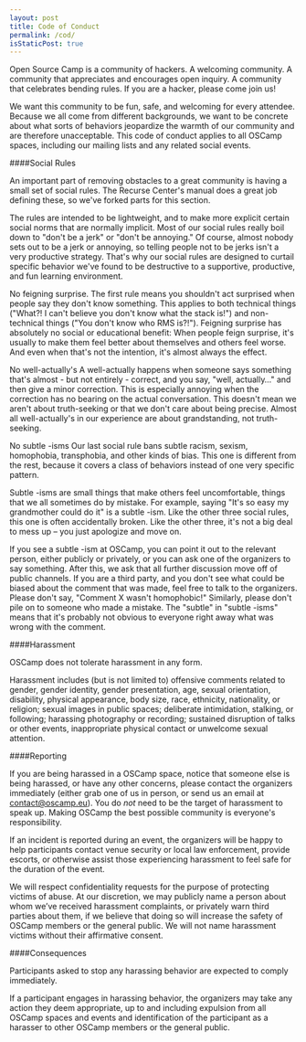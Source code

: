 ```yaml
---
layout: post
title: Code of Conduct
permalink: /cod/
isStaticPost: true
---
```


Open Source Camp is a community of hackers. A welcoming community. A community that appreciates and encourages open inquiry. A community that celebrates bending rules. If you are a hacker, please come join us!

We want this community to be fun, safe, and welcoming for every attendee. Because we all come from different backgrounds, we want to be concrete about what sorts of behaviors jeopardize the warmth of our community and are therefore unacceptable. This code of conduct applies to all OSCamp spaces, including our mailing lists and any related social events.

####Social Rules

An important part of removing obstacles to a great community is having a small set of social rules. The Recurse Center's manual does a great job defining these, so we've forked parts for this section.

The rules are intended to be lightweight, and to make more explicit certain social norms that are normally implicit. Most of our social rules really boil down to "don't be a jerk" or "don't be annoying." Of course, almost nobody sets out to be a jerk or annoying, so telling people not to be jerks isn't a very productive strategy. That's why our social rules are designed to curtail specific behavior we've found to be destructive to a supportive, productive, and fun learning environment.

No feigning surprise. The first rule means you shouldn't act surprised when people say they don't know something. This applies to both technical things ("What?! I can't believe you don't know what the stack is!") and non-technical things ("You don't know who RMS is?!"). Feigning surprise has absolutely no social or educational benefit: When people feign surprise, it's usually to make them feel better about themselves and others feel worse. And even when that's not the intention, it's almost always the effect.

No well-actually's A well-actually happens when someone says something that's almost - but not entirely - correct, and you say, "well, actually…" and then give a minor correction. This is especially annoying when the correction has no bearing on the actual conversation. This doesn't mean we aren't about truth-seeking or that we don't care about being precise. Almost all well-actually's in our experience are about grandstanding, not truth-seeking.

No subtle -isms Our last social rule bans subtle racism, sexism, homophobia, transphobia, and other kinds of bias. This one is different from the rest, because it covers a class of behaviors instead of one very specific pattern.

Subtle -isms are small things that make others feel uncomfortable, things that we all sometimes do by mistake. For example, saying "It's so easy my grandmother could do it" is a subtle -ism. Like the other three social rules, this one is often accidentally broken. Like the other three, it's not a big deal to mess up – you just apologize and move on.

If you see a subtle -ism at OSCamp, you can point it out to the relevant person, either publicly or privately, or you can ask one of the organizers to say something. After this, we ask that all further discussion move off of public channels. If you are a third party, and you don't see what could be biased about the comment that was made, feel free to talk to the organizers. Please don't say, "Comment X wasn't homophobic!" Similarly, please don't pile on to someone who made a mistake. The "subtle" in "subtle -isms" means that it's probably not obvious to everyone right away what was wrong with the comment.

####Harassment

OSCamp does not tolerate harassment in any form.

Harassment includes (but is not limited to) offensive comments related to gender, gender identity, gender presentation, age, sexual orientation, disability, physical appearance, body size, race, ethnicity, nationality, or religion; sexual images in public spaces; deliberate intimidation, stalking, or following; harassing photography or recording; sustained disruption of talks or other events, inappropriate physical contact or unwelcome sexual attention.

####Reporting

If you are being harassed in a OSCamp space, notice that someone else is being harassed, or have any other concerns, please contact the organizers immediately (either grab one of us in person, or send us an email at contact@oscamp.eu). You do *not* need to be the target of harassment to speak up. Making OSCamp the best possible community is everyone's responsibility.

If an incident is reported during an event, the organizers will be happy to help participants contact venue security or local law enforcement, provide escorts, or otherwise assist those experiencing harassment to feel safe for the duration of the event.

We will respect confidentiality requests for the purpose of protecting victims of abuse. At our discretion, we may publicly name a person about whom we’ve received harassment complaints, or privately warn third parties about them, if we believe that doing so will increase the safety of OSCamp members or the general public. We will not name harassment victims without their affirmative consent.

####Consequences

Participants asked to stop any harassing behavior are expected to comply immediately.

If a participant engages in harassing behavior, the organizers may take any action they deem appropriate, up to and including expulsion from all OSCamp spaces and events and identification of the participant as a harasser to other OSCamp members or the general public.
